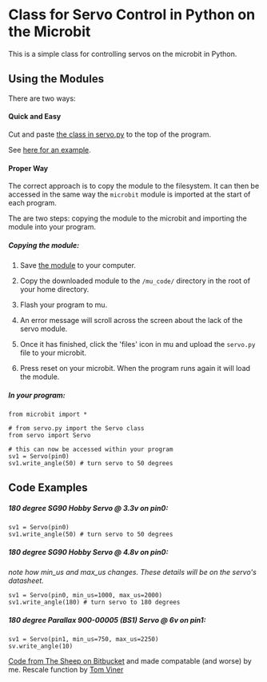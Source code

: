 # Class for Servo Control in Python on the Microbit

This is a simple class for controlling servos on the microbit in Python. 

## Using the Modules

There are two ways:

#### Quick and Easy

Cut and paste [the class in servo.py](https://github.com/microbit-playground/microbit-servo-class/blob/master/servo.py) to the top of the program. 

See [here for an example](https://github.com/microbit-playground/microbit-servo-class/blob/master/examples/twist-example.py).

#### Proper Way

The correct approach is to copy the module to the filesystem. It can then be accessed in the same way the `microbit` module is imported at the start of each program.

The are two steps: copying the module to the microbit and importing the module into your program.


##### Copying the module:

1. Save [the module](https://github.com/microbit-playground/microbit-servo-class/blob/master/servo.py) to your computer.

2. Copy the downloaded module to the `/mu_code/` directory in the root of your home directory.

3. Flash your program to mu.

4. An error message will scroll across the screen about the lack of the servo module.

5. Once it has finished, click the 'files' icon in mu and upload the `servo.py` file to your microbit.

6. Press reset on your microbit. When the program runs again it will load the module.

##### In your program:

```
from microbit import *

# from servo.py import the Servo class
from servo import Servo

# this can now be accessed within your program
sv1 = Servo(pin0)
sv1.write_angle(50) # turn servo to 50 degrees 
```

## Code Examples

##### 180 degree SG90 Hobby Servo @ 3.3v on pin0:

```
sv1 = Servo(pin0)
sv1.write_angle(50) # turn servo to 50 degrees 
````
##### 180 degree SG90 Hobby Servo @ 4.8v on pin0:

_note how min_us and max_us changes. These details will be on the servo's datasheet._

```
sv1 = Servo(pin0, min_us=1000, max_us=2000)
sv1.write_angle(180) # turn servo to 180 degrees 
````

##### 180 degree Parallax 900-00005 (BS1) Servo @ 6v on pin1:

```
sv1 = Servo(pin1, min_us=750, max_us=2250)
sv.write_angle(10)
```

[Code from The Sheep on Bitbucket](https://bitbucket.org/thesheep/micropython-servo/src/f562a6abeaf0e83b752838df7cd31d88ea10b2c7?at=default) and made compatable (and worse) by me. Rescale function by [Tom Viner](https://www.youtube.com/channel/UCmA_ydtrCCQ7twKpovboiPA)